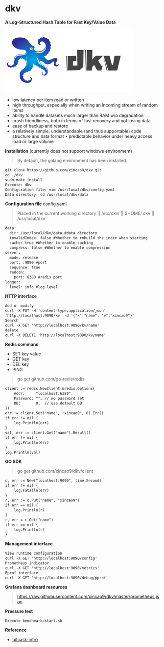 # dkv

**A Log-Structured Hash Table for Fast Key/Value Data**

![logo](https://github.com/xincao9/dkv/blob/master/logo.png)

* low latency per item read or written
* high throughput, especially when writing an incoming stream of random items
* ability to handle datasets much larger than RAM w/o degradation
* crash friendliness, both in terms of fast recovery and not losing data
* ease of backup and restore
* a relatively simple, understandable (and thus supportable) code structure and data format • predictable behavior under heavy access load or large volume

**Installation** (currently does not support windows environment)

> By default, the golang environment has been installed.

```
git clone https://github.com/xincao9/dkv.git
cd ./dkv
sudo make install
Execute: dkv
Configuration file: vim /usr/local/dkv/config.yaml
Data directory: cd /usr/local/dkv/data
```

**Configuration file** config.yaml

> Placed in the current working directory || /etc/dkv/ || $HOME/.dkv || /usr/local/dkv

```
data:
  dir: /usr/local/dkv/data #data directory
  invalidIndex: false #Whether to rebuild the index when starting
  cache: true #Whether to enable caching
  compress: false #Whether to enable compression
server:
  mode: release
  port: :9090 #port
  sequence: true
  redcon:
    port: 6380 #redis port
logger:
  level: info #log level
```

**HTTP interface**

```
Add or modify
curl -X PUT -H 'content-type:application/json' 'http://localhost:9090/kv' -d '{"k":"name", "v":"xincao9"}'
Search
curl -X GET 'http://localhost:9090/kv/name'
delete
curl -X DELETE 'http://localhost:9090/kv/name'
```

**Redis command**


* SET key value
* GET key
* DEL key
* PING

> go get github.com/go-redis/redis

```
client := redis.NewClient(&redis.Options{
    Addr:     "localhost:6380",
    Password: "", // no password set
    DB:       0,  // use default DB
})
err := client.Set("name", "xincao9", 0).Err()
if err != nil {
    log.Println(err)
}
val, err := client.Get("name").Result()
if err != nil {
    log.Println(err)
}
log.Println(val)
```

**GO SDK**

> go get github.com/xincao9/dkv/client

```
c, err := New("localhost:9090", time.Second)
if err != nil {
    log.Fatalln(err)
}
r, err := c.Put("name", "xincao9")
if err == nil {
    log.Println(r)
}
r, err = c.Get("name")
if err == nil {
    log.Println(r)
}
```

**Management interface**

```
View runtime configuration
curl -X GET 'http://localhost:9090/config'
Prometheus indicator
curl -X GET 'http://localhost:9090/metrics'
Pprof interface
curl -X GET 'http://localhost:9090/debug/pprof'
```

**Grafana dashboard resources**

> https://raw.githubusercontent.com/xincao9/dkv/master/prometheus.json

**Pressure test**

```
Execute benchmark/start.sh
```

**Reference**

* [bitcask-intro](https://github.com/xincao9/dkv/blob/master/bitcask-intro.pdf)
